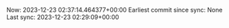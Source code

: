 Now: 2023-12-23 02:37:14.464377+00:00 Earliest commit since sync: None Last sync: 2023-12-23 02:29:09+00:00
